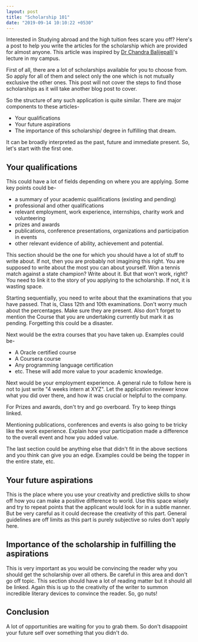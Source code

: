 ```yaml
---
layout: post
title: "Scholarship 101"
date: "2019-09-14 10:10:22 +0530"
---
```


Interested in Studying abroad and the high tuition fees scare you off? Here's a post to help you write the articles for the scholarship which are provided for almost anyone. This article was inspired by [Dr Chandra Balijepalli](https://environment.leeds.ac.uk/transport/staff/917/dr-chandra-balijepalli)'s lecture in my campus.

First of all, there are a lot of scholarships available for you to choose from. So apply for all of them and select only the one which is not mutually exclusive the other ones. This post will not cover the steps to find those scholarships as it will take another blog post to cover.

So the structure of any such application is quite similar. There are major components to these articles-
* Your qualifications
* Your future aspirations
* The importance of this scholarship/ degree in fulfilling that dream.

It can be broadly interpreted as the past, future and immediate present.
So, let's start with the first one.

## Your qualifications

This could have a lot of fields depending on where you are applying. Some key points could be-
* a summary of your academic qualifications (existing and pending)
* professional and other qualifications
* relevant employment, work experience, internships, charity work and volunteering
* prizes and awards
* publications, conference presentations, organizations and participation in events
* other relevant evidence of ability, achievement and potential.

This section should be the one for which you should have a lot of stuff to write about. If not, then you are probably not imagining this right. You are supposed to write about the most you can about yourself. Won a tennis match against a state champion? Write about it. But that won't work, right? You need to link it to the story of you applying to the scholarship. If not, it is wasting space.

Starting sequentially, you need to write about that the examinations that you have passed. That is, Class 12th and 10th examinations. Don't worry much about the percentages. Make sure they are present. Also don't forget to mention the Course that you are undertaking currently but mark it as pending. Forgetting this could be a disaster.  


Next would be the extra courses that you have taken up. Examples could be-
* A Oracle certified course
* A Coursera course
* Any programming language certification
* etc.
These will add more value to your academic knowledge.

Next would be your employment experience. A general rule to follow here is not to just write "4 weeks intern at XYZ". Let the application reviewer know what you did over there, and how it was crucial or helpful to the company.

For Prizes and awards, don't try and go overboard. Try to keep things linked.

Mentioning publications, conferences and events is also going to be tricky like the work experience. Explain how your participation made a difference to the overall event and how you added value.

The last section could be anything else that didn't fit in the above sections and you think can give you an edge. Examples could be being the topper in the entire state, etc.

## Your future aspirations

This is the place where you use your creativity and predictive skills to show off how you can make a positive difference to world. Use this space wisely and try to repeat points that the applicant would look for in a subtle manner. But be very careful as it could decrease the creativity of this part. General guidelines are off limits as this part is purely subjective so rules don't apply here.

## Importance of the scholarship in fulfilling the aspirations

This is very important as you would be convincing the reader why you should get the scholarship over all others. Be careful in this area and don't go off topic. This section should have a lot of reading matter but it should all be linked. Again this is up to the creativity of the writer to summon incredible literary devices to convince the reader. So, go nuts!


## Conclusion

A lot of opportunities are waiting for you to grab them. So don't disappoint your future self over something that you didn't do.
